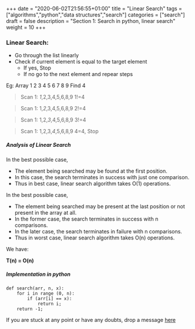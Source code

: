 +++
date = "2020-06-02T21:56:55+01:00"
title = "Linear Search"
tags = ["algorithms","python","data structures","search"]
categories = ["search"]
draft = false
description = "Section 1: Search in python, linear search"
weight = 10
+++

### Linear Search:

- Go through the list linearly
- Check if current element is equal to the target element
    - If yes, Stop
    - If no go to the next element and repear steps

Eg: Array 1 2 3 4 5 6 7 8 9 Find 4

> Scan 1: _1_,2,3,4,5,6,8,9 1!=4 

> Scan 1: 1,_2_,3,4,5,6,8,9 2!=4 

> Scan 1: 1,2,_3_,4,5,6,8,9 3!=4 

> Scan 1: 1,2,3,_4_,5,6,8,9 4=4, Stop 

##### Analysis of Linear Search

In the best possible case,

- The element being searched may be found at the first position.
- In this case, the search terminates in success with just one comparison.
- Thus in best case, linear search algorithm takes O(1) operations.

In the best possible case,

- The element being searched may be present at the last position or not present in the array at all.
- In the former case, the search terminates in success with n comparisons.
- In the later case, the search terminates in failure with n comparisons.
- Thus in worst case, linear search algorithm takes O(n) operations.
 
We have:

  **T(n) = O(n)**

##### Implementation in python

    def search(arr, n, x): 
        for i in range (0, n): 
            if (arr[i] == x): 
                return i; 
        return -1; 

If you are stuck at any point or have any doubts, drop a message [here](https://www.vrushtimody.me/)

